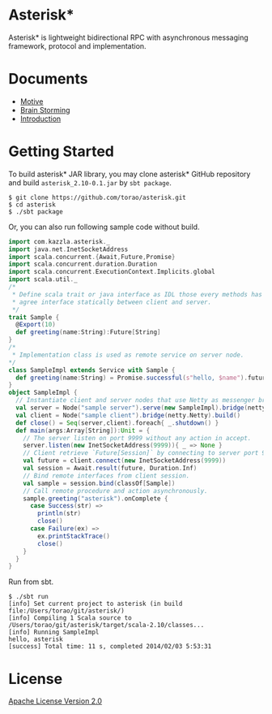 Asterisk\*
========

Asterisk\* is lightweight bidirectional RPC with asynchronous messaging framework, protocol and implementation.

Documents
=========

* [Motive](http://prezi.com/ia6rjvjrhe6d/asterisk-motivation/)
* [Brain Storming](http://prezi.com/ktjdnfshx8dv/asterisk-brain-storming/)
* [Introduction](docs/introduction.md)

Getting Started
===============

To build asterisk\* JAR library, you may clone asterisk\* GitHub repository and build `asterisk_2.10-0.1.jar` by
`sbt package`.

    $ git clone https://github.com/torao/asterisk.git
    $ cd asterisk
    $ ./sbt package

Or, you can also run following sample code without build.

```scala:Sample.scala
import com.kazzla.asterisk._
import java.net.InetSocketAddress
import scala.concurrent.{Await,Future,Promise}
import scala.concurrent.duration.Duration
import scala.concurrent.ExecutionContext.Implicits.global
import scala.util._
/*
 * Define scala trait or java interface as IDL those every methods has @Export(function-id) and Future return type to
 * agree interface statically between client and server.
 */
trait Sample {
  @Export(10)
  def greeting(name:String):Future[String]
}
/*
 * Implementation class is used as remote service on server node.
*/
class SampleImpl extends Service with Sample {
  def greeting(name:String) = Promise.successful(s"hello, $name").future
}
object SampleImpl {
  // Instantiate client and server nodes that use Netty as messenger bridge.
  val server = Node("sample server").serve(new SampleImpl).bridge(netty.Netty).build()
  val client = Node("sample client").bridge(netty.Netty).build()
  def close() = Seq(server,client).foreach{ _.shutdown() }
  def main(args:Array[String]):Unit = {
    // The server listen on port 9999 without any action in accept.
    server.listen(new InetSocketAddress(9999)){ _ => None }
    // Client retrieve `Future[Session]` by connecting to server port 9999.
    val future = client.connect(new InetSocketAddress(9999))
    val session = Await.result(future, Duration.Inf)
    // Bind remote interfaces from client session.
    val sample = session.bind(classOf[Sample])
    // Call remote procedure and action asynchronously.
    sample.greeting("asterisk").onComplete {
      case Success(str) =>
        println(str)
        close()
      case Failure(ex) =>
        ex.printStackTrace()
        close()
    }
  }
}
```

Run from sbt.

    $ ./sbt run
    [info] Set current project to asterisk (in build file:/Users/torao/git/asterisk/)
    [info] Compiling 1 Scala source to /Users/torao/git/asterisk/target/scala-2.10/classes...
    [info] Running SampleImpl
    hello, asterisk
    [success] Total time: 11 s, completed 2014/02/03 5:53:31


License
=======
[Apache License Version 2.0](LICENSE)